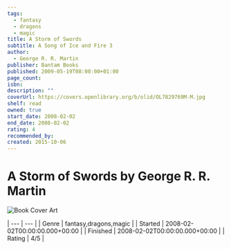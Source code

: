 ```yaml
---
tags:
  - fantasy
  - dragons
  - magic
title: A Storm of Swords
subtitle: A Song of Ice and Fire 3
author:
  - George R. R. Martin
publisher: Bantam Books
published: 2009-05-19T08:00:00+01:00
page_count: 
isbn: 
description: ""
coverUrl: https://covers.openlibrary.org/b/olid/OL7829769M-M.jpg
shelf: read
owned: true
start_date: 2008-02-02
end_date: 2008-02-02
rating: 4
recommended_by: 
created: 2015-10-06
---
```


# A Storm of Swords by George R. R. Martin

![Book Cover Art](https://covers.openlibrary.org/b/olid/OL7829769M-M.jpg)


| --- | --- |
| Genre | fantasy,dragons,magic |
| Started | 2008-02-02T00:00:00.000+00:00 |
| Finished | 2008-02-02T00:00:00.000+00:00 |
| Rating | 4/5 |

